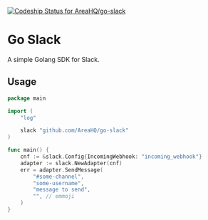 [![Codeship Status for AreaHQ/go-slack](https://codeship.com/projects/6812efd0-14f0-0134-4f8d-12348d1f3442/status?branch=master)](https://codeship.com/projects/157933)

# Go Slack

A simple Golang SDK for Slack.

## Usage

```go
package main

import (
	"log"

	slack "github.com/AreaHQ/go-slack"
)

func main() {
	cnf := &slack.Config{IncomingWebhook: "incoming_webhook"}
	adapter := slack.NewAdapter(cnf)
	err = adapter.SendMessage(
		"#some-channel",
		"some-username",
		"message to send",
		"", // emmoji
	)
}
```
